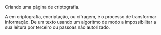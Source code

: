 Criando uma página de criptografia.

A em criptografia, encriptação, ou cifragem, é o processo de transformar informação.
De um texto usando um algoritmo de modo a impossibilitar a sua leitura por terceiro ou passoas não autorizado.
